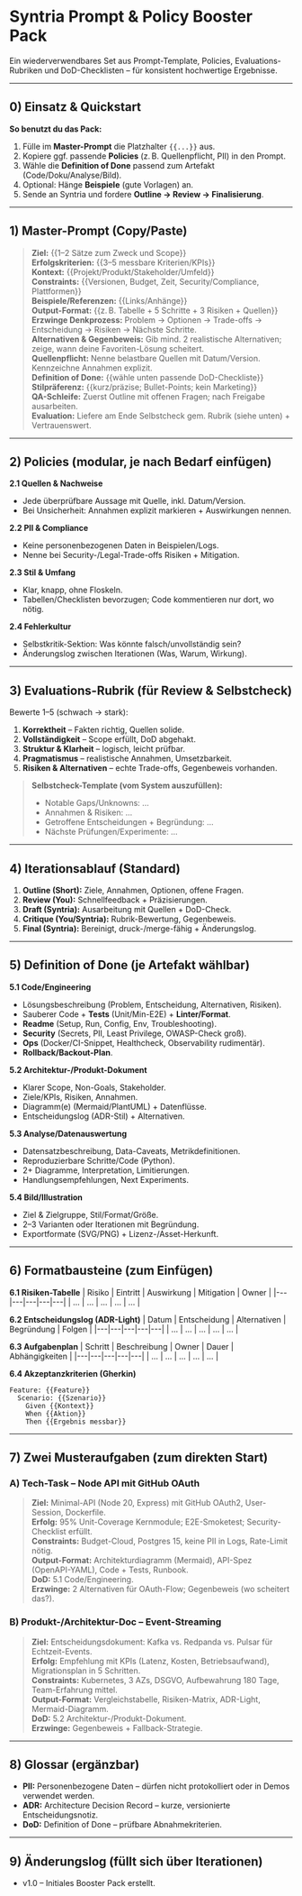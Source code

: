 # Syntria Prompt & Policy Booster Pack

Ein wiederverwendbares Set aus Prompt-Template, Policies, Evaluations-Rubriken und DoD-Checklisten – für konsistent hochwertige Ergebnisse.

---

## 0) Einsatz & Quickstart
**So benutzt du das Pack:**
1. Fülle im **Master-Prompt** die Platzhalter `{{...}}` aus.
2. Kopiere ggf. passende **Policies** (z. B. Quellenpflicht, PII) in den Prompt.
3. Wähle die **Definition of Done** passend zum Artefakt (Code/Doku/Analyse/Bild).
4. Optional: Hänge **Beispiele** (gute Vorlagen) an.
5. Sende an Syntria und fordere **Outline → Review → Finalisierung**.

---

## 1) Master-Prompt (Copy/Paste)
> **Ziel:** {{1–2 Sätze zum Zweck und Scope}}  
> **Erfolgskriterien:** {{3–5 messbare Kriterien/KPIs}}  
> **Kontext:** {{Projekt/Produkt/Stakeholder/Umfeld}}  
> **Constraints:** {{Versionen, Budget, Zeit, Security/Compliance, Plattformen}}  
> **Beispiele/Referenzen:** {{Links/Anhänge}}  
> **Output-Format:** {{z. B. Tabelle + 5 Schritte + 3 Risiken + Quellen}}  
> **Erzwinge Denkprozess:** Problem → Optionen → Trade-offs → Entscheidung → Risiken → Nächste Schritte.  
> **Alternativen & Gegenbeweis:** Gib mind. 2 realistische Alternativen; zeige, wann deine Favoriten-Lösung scheitert.  
> **Quellenpflicht:** Nenne belastbare Quellen mit Datum/Version. Kennzeichne Annahmen explizit.  
> **Definition of Done:** {{wähle unten passende DoD-Checkliste}}  
> **Stilpräferenz:** {{kurz/präzise; Bullet-Points; kein Marketing}}  
> **QA-Schleife:** Zuerst Outline mit offenen Fragen; nach Freigabe ausarbeiten.  
> **Evaluation:** Liefere am Ende Selbstcheck gem. Rubrik (siehe unten) + Vertrauenswert.

---

## 2) Policies (modular, je nach Bedarf einfügen)
**2.1 Quellen & Nachweise**
- Jede überprüfbare Aussage mit Quelle, inkl. Datum/Version.
- Bei Unsicherheit: Annahmen explizit markieren + Auswirkungen nennen.

**2.2 PII & Compliance**
- Keine personenbezogenen Daten in Beispielen/Logs.  
- Nenne bei Security-/Legal-Trade-offs Risiken + Mitigation.

**2.3 Stil & Umfang**
- Klar, knapp, ohne Floskeln.  
- Tabellen/Checklisten bevorzugen; Code kommentieren nur dort, wo nötig.

**2.4 Fehlerkultur**
- Selbstkritik-Sektion: Was könnte falsch/unvollständig sein?  
- Änderungslog zwischen Iterationen (Was, Warum, Wirkung).

---

## 3) Evaluations-Rubrik (für Review & Selbstcheck)
Bewerte 1–5 (schwach → stark):
1. **Korrektheit** – Fakten richtig, Quellen solide.
2. **Vollständigkeit** – Scope erfüllt, DoD abgehakt.
3. **Struktur & Klarheit** – logisch, leicht prüfbar.
4. **Pragmatismus** – realistische Annahmen, Umsetzbarkeit.
5. **Risiken & Alternativen** – echte Trade-offs, Gegenbeweis vorhanden.

> **Selbstcheck-Template (vom System auszufüllen):**  
> - Notable Gaps/Unknowns: …  
> - Annahmen & Risiken: …  
> - Getroffene Entscheidungen + Begründung: …  
> - Nächste Prüfungen/Experimente: …

---

## 4) Iterationsablauf (Standard)
1. **Outline (Short):** Ziele, Annahmen, Optionen, offene Fragen.  
2. **Review (You):** Schnellfeedback + Präzisierungen.  
3. **Draft (Syntria):** Ausarbeitung mit Quellen + DoD-Check.  
4. **Critique (You/Syntria):** Rubrik-Bewertung, Gegenbeweis.  
5. **Final (Syntria):** Bereinigt, druck-/merge-fähig + Änderungslog.

---

## 5) Definition of Done (je Artefakt wählbar)
**5.1 Code/Engineering**
- Lösungsbeschreibung (Problem, Entscheidung, Alternativen, Risiken).
- Sauberer Code + **Tests** (Unit/Min-E2E) + **Linter/Format**.
- **Readme** (Setup, Run, Config, Env, Troubleshooting).
- **Security** (Secrets, PII, Least Privilege, OWASP-Check groß).  
- **Ops** (Docker/CI-Snippet, Healthcheck, Observability rudimentär).  
- **Rollback/Backout-Plan**.

**5.2 Architektur-/Produkt-Dokument**
- Klarer Scope, Non-Goals, Stakeholder.  
- Ziele/KPIs, Risiken, Annahmen.  
- Diagramm(e) (Mermaid/PlantUML) + Datenflüsse.  
- Entscheidungslog (ADR-Stil) + Alternativen.

**5.3 Analyse/Datenauswertung**
- Datensatzbeschreibung, Data-Caveats, Metrikdefinitionen.  
- Reproduzierbare Schritte/Code (Python).  
- 2+ Diagramme, Interpretation, Limitierungen.  
- Handlungsempfehlungen, Next Experiments.

**5.4 Bild/Illustration**
- Ziel & Zielgruppe, Stil/Format/Größe.  
- 2–3 Varianten oder Iterationen mit Begründung.  
- Exportformate (SVG/PNG) + Lizenz-/Asset-Herkunft.

---

## 6) Formatbausteine (zum Einfügen)
**6.1 Risiken-Tabelle**
| Risiko | Eintritt | Auswirkung | Mitigation | Owner |
|---|---|---|---|---|
| … | … | … | … | … |

**6.2 Entscheidungslog (ADR-Light)**
| Datum | Entscheidung | Alternativen | Begründung | Folgen |
|---|---|---|---|---|
| … | … | … | … | … |

**6.3 Aufgabenplan**
| Schritt | Beschreibung | Owner | Dauer | Abhängigkeiten |
|---|---|---|---|---|
| … | … | … | … | … |

**6.4 Akzeptanzkriterien (Gherkin)**
```
Feature: {{Feature}}
  Scenario: {{Szenario}}
    Given {{Kontext}}
    When {{Aktion}}
    Then {{Ergebnis messbar}}
```

---

## 7) Zwei Musteraufgaben (zum direkten Start)
### A) Tech-Task – Node API mit GitHub OAuth
> **Ziel:** Minimal-API (Node 20, Express) mit GitHub OAuth2, User-Session, Dockerfile.  
> **Erfolg:** 95% Unit-Coverage Kernmodule; E2E-Smoketest; Security-Checklist erfüllt.  
> **Constraints:** Budget-Cloud, Postgres 15, keine PII in Logs, Rate-Limit nötig.  
> **Output-Format:** Architekturdiagramm (Mermaid), API-Spez (OpenAPI-YAML), Code + Tests, Runbook.  
> **DoD:** 5.1 Code/Engineering.  
> **Erzwinge:** 2 Alternativen für OAuth-Flow; Gegenbeweis (wo scheitert das?).

### B) Produkt-/Architektur-Doc – Event-Streaming
> **Ziel:** Entscheidungsdokument: Kafka vs. Redpanda vs. Pulsar für Echtzeit-Events.  
> **Erfolg:** Empfehlung mit KPIs (Latenz, Kosten, Betriebsaufwand), Migrationsplan in 5 Schritten.  
> **Constraints:** Kubernetes, 3 AZs, DSGVO, Aufbewahrung 180 Tage, Team-Erfahrung mittel.  
> **Output-Format:** Vergleichstabelle, Risiken-Matrix, ADR-Light, Mermaid-Diagramm.  
> **DoD:** 5.2 Architektur-/Produkt-Dokument.  
> **Erzwinge:** Gegenbeweis + Fallback-Strategie.

---

## 8) Glossar (ergänzbar)
- **PII:** Personenbezogene Daten – dürfen nicht protokolliert oder in Demos verwendet werden.  
- **ADR:** Architecture Decision Record – kurze, versionierte Entscheidungsnotiz.  
- **DoD:** Definition of Done – prüfbare Abnahmekriterien.

---

## 9) Änderungslog (füllt sich über Iterationen)
- v1.0 – Initiales Booster Pack erstellt.

